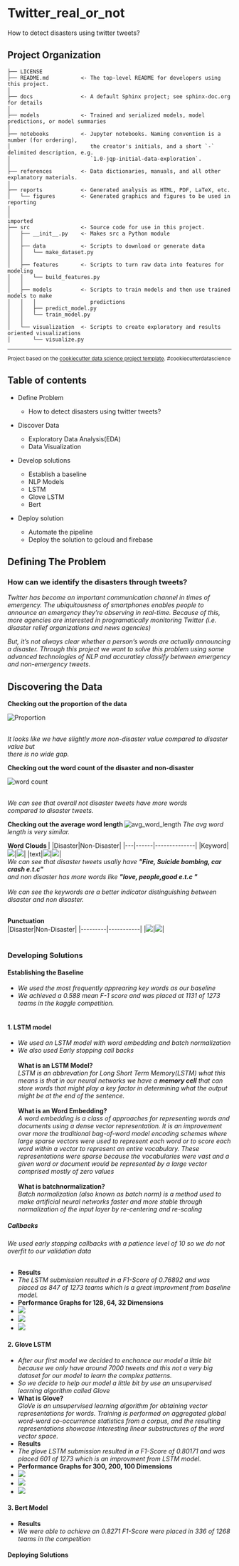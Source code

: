 Twitter_real_or_not
==============================

How to detect disasters using twitter tweets?

Project Organization
------------

    ├── LICENSE
    ├── README.md          <- The top-level README for developers using this project.
    │
    ├── docs               <- A default Sphinx project; see sphinx-doc.org for details
    │
    ├── models             <- Trained and serialized models, model predictions, or model summaries
    │
    ├── notebooks          <- Jupyter notebooks. Naming convention is a number (for ordering),
    │                         the creator's initials, and a short `-` delimited description, e.g.
    │                         `1.0-jqp-initial-data-exploration`.
    │
    ├── references         <- Data dictionaries, manuals, and all other explanatory materials.
    │
    ├── reports            <- Generated analysis as HTML, PDF, LaTeX, etc.
    │   └── figures        <- Generated graphics and figures to be used in reporting
    │
    │
    imported
    ├── src                <- Source code for use in this project.
    │   ├── __init__.py    <- Makes src a Python module
    │   │
    │   ├── data           <- Scripts to download or generate data
    │   │   └── make_dataset.py
    │   │
    │   ├── features       <- Scripts to turn raw data into features for modeling
    │   │   └── build_features.py
    │   │
    │   ├── models         <- Scripts to train models and then use trained models to make
    │   │   │                 predictions
    │   │   ├── predict_model.py
    │   │   └── train_model.py
    │   │
    │   └── visualization  <- Scripts to create exploratory and results oriented visualizations
    │       └── visualize.py

--------

<p><small>Project based on the <a target="_blank" href="https://drivendata.github.io/cookiecutter-data-science/">cookiecutter data science project template</a>. #cookiecutterdatascience</small></p>

## Table of contents
- Define Problem
    - How to detect disasters using twitter tweets?
    
- Discover Data
   - Exploratory Data Analysis(EDA)
   - Data Visualization
   
- Develop solutions
    - Establish a baseline
    - NLP Models
    - LSTM
    - Glove LSTM
    - Bert

- Deploy solution
   - Automate the pipeline
   - Deploy the solution to gcloud and firebase
   
## Defining The Problem

### How can we identify the disasters through tweets?

<i>Twitter has become an important communication channel in times of emergency. The ubiquitousness of smartphones enables people to announce an emergency they’re observing in real-time. Because of this, more agencies are interested in programatically monitoring Twitter (i.e. disaster relief organizations and news agencies)<br>

But, it’s not always clear whether a person’s words are actually announcing a disaster. Through this project we want to solve this problem using some advanced technologies of NLP and accuratley classify between emergency and non-emergency tweets.</i>

## Discovering the Data

<b> Checking out the proportion of the data </b>

![Proportion](./reports/figures/real_vs_not_real.png)

<br>
<i>It looks like we have slightly more non-disaster value compared to disaster value but<br>
there is no wide gap.</i><br>

<b> Checking out the word count of the disaster and non-disaster </b>

![word count](./reports/figures/word_count.png)

<br>
<i>We can see that overall not disaster tweets have more words<br>
compared to disaster tweets.</i><br>

<b> Checking out the average word length </b>
![avg_word_length](./reports/figures/avg_word_length.png)
<i>The avg word length is very similar.</i><br>

<b> Word Clouds </b>
|   |Disaster|Non-Disaster|
|---|------|--------------|
|Keyword|![](./reports/figures/keyword_disaster.png)|![](./reports/figures/keyword_nondisaster.png)|
|text|![](./reports/figures/disaster.png)|![](./reports/figures/non_disaster.png)|
<br>
<i>We can see that disaster tweets usally have <b>"Fire, Suicide bombing, car crash e.t.c"</b> <br>and non disaster has more words like <b>"love, people,good e.t.c "</b>
 <br>
    <br>
    We can see the keywords are a better indicator distinguishing between disaster and non disaster.</i><br><br>
    
<b> Punctuation </b><br>
|Disaster|Non-Disaster|
|---------|-----------|
|![](./reports/figures/punctuations_red.png)|![](./reports/figures/punctuations_cyan.png)|
<br><br>

### Developing Solutions

#### Establishing the Baseline
- <i> We used the most frequently apprearing key words as our baseline </i>
- <i> We achieved a 0.588 mean F-1 score and was placed at 1131 of 1273 teams in the kaggle competition. </i><br><br>

#### 1. LSTM model

- <i> We used an LSTM model with word embedding and batch normalization </i>
- <i> We also used Early stopping call backs</i><br><br>
<b> What is an LSTM Model?</b><br>
<i> LSTM is an abbrevation for Long Short Term Memory(LSTM) what this means is that in our neural networks we have a <b>memory cell</b> that can store words that might play a key factor in determining what the output might be at the end of the sentence.</i> <br><br>
<b> What is an Word Embedding?</b><br>
<i> A word embedding is a class of approaches for representing words and documents using a dense vector representation.
It is an improvement over more the traditional bag-of-word model encoding schemes where large sparse vectors were used to represent each word or to score each word within a vector to represent an entire vocabulary. These representations were sparse because the vocabularies were vast and a given word or document would be represented by a large vector comprised mostly of zero values</i><br><br>
<b> What is batchnormalization?</b><br>
<i>Batch normalization (also known as batch norm) is a method used to make artificial neural networks faster and more stable through normalization of the input layer by re-centering and re-scaling</i><br>
<h5> Callbacks</h5>
<i> We used early stopping callbacks with a patience level of 10 so we do not overfit to our validation data</i><br><br>

- <b> Results </b>
- <i> The LSTM submission resulted in a F1-Score of 0.76892 and was placed as 847 of 1273 teams which is a great improvment from baseline model.</i><br>
- <b> Performance Graphs for 128, 64, 32 Dimensions </b>
- ![](./reports/performance/model_LSTM_128.png)
- ![](./reports/performance/model_LSTM_64.png)
- ![](./reports/performance/model_LSTM_32.png)

#### 2. Glove LSTM

- <i> After our first model we decided to enchance our model a little bit because we only have around 7000 tweets and this not a very big dataset for our model to learn the complex patterns.</i>
- <i> So we decide to help our model a little bit by use an unsupervised learning algorithm called Glove </i>
- <b> What is Glove?</b><br>
<i>GloVe is an unsupervised learning algorithm for obtaining vector representations for words. Training is performed on aggregated global word-word co-occurrence statistics from a corpus, and the resulting representations showcase interesting linear substructures of the word vector space. </i><br>
- <b> Results </b>
-  <i>The glove LSTM submission resulted in a F1-Score of 0.80171 and was placed 601 of 1273 which is an improvment from LSTM model.</i>
- <b> Performance Graphs for 300, 200, 100 Dimensions </b>
- ![](./reports/performance/glove_LSTM_300.png)
- ![](./reports/performance/glove_LSTM_200.png)
- ![](./reports/performance/glove_LSTM_100.png)

#### 3. Bert Model

- <b> Results </b>
- <i> We were able to achieve an 0.8271 F1-Score were placed in 336 of 1268 teams in the competition </i>

#### Deploying Solutions



